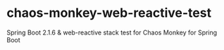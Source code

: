 # chaos-monkey-web-reactive-test
Spring Boot 2.1.6 &amp; web-reactive stack test for Chaos Monkey for Spring Boot
